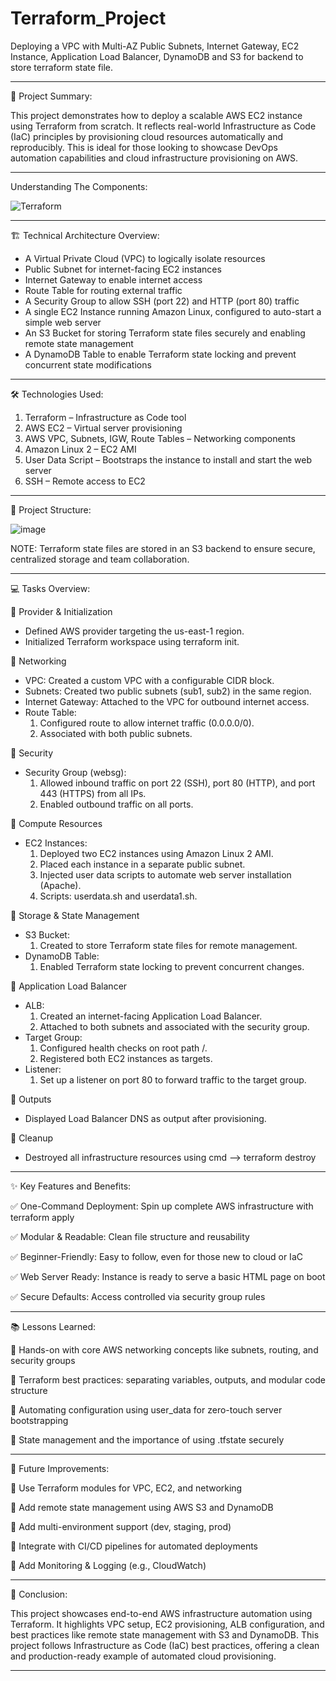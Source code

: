 # Terraform_Project

Deploying a VPC with Multi-AZ Public Subnets, Internet Gateway, EC2 Instance, Application Load Balancer, DynamoDB and S3 for backend to store terraform state file.

____________________________________________________________________________________________________________________________

📝 Project Summary:

This project demonstrates how to deploy a scalable AWS EC2 instance using Terraform from scratch. It reflects real-world Infrastructure as Code (IaC) principles by provisioning cloud resources automatically and reproducibly. This is ideal for those looking to showcase DevOps automation capabilities and cloud infrastructure provisioning on AWS.
____________________________________________________________________________________________________________________________

Understanding The Components:

![Terraform](https://github.com/user-attachments/assets/ccecdfa3-9b35-4e81-a2a5-5af7a958b5cf)
____________________________________________________________________________________________________________________________

🏗️ Technical Architecture Overview:

* A Virtual Private Cloud (VPC) to logically isolate resources
* Public Subnet for internet-facing EC2 instances
* Internet Gateway to enable internet access
* Route Table for routing external traffic
* A Security Group to allow SSH (port 22) and HTTP (port 80) traffic
* A single EC2 Instance running Amazon Linux, configured to auto-start a simple web server
* An S3 Bucket for storing Terraform state files securely and enabling remote state management
* A DynamoDB Table to enable Terraform state locking and prevent concurrent state modifications

____________________________________________________________________________________________________________________________

🛠️ Technologies Used:

1. Terraform – Infrastructure as Code tool
2. AWS EC2 – Virtual server provisioning
3. AWS VPC, Subnets, IGW, Route Tables – Networking components
4. Amazon Linux 2 – EC2 AMI
5. User Data Script – Bootstraps the instance to install and start the web server
6. SSH – Remote access to EC2
____________________________________________________________________________________________________________________________

📁 Project Structure:

![image](https://github.com/user-attachments/assets/b8be44b1-60c6-4c7e-83d1-1c7181c524ea)

NOTE: Terraform state files are stored in an S3 backend to ensure secure, centralized storage and team collaboration.
____________________________________________________________________________________________________________________________

💻 Tasks Overview:

🔹 Provider & Initialization
   * Defined AWS provider targeting the us-east-1 region.
   * Initialized Terraform workspace using terraform init.

🔹 Networking
   * VPC: Created a custom VPC with a configurable CIDR block.
   * Subnets: Created two public subnets (sub1, sub2) in the same region.
   * Internet Gateway: Attached to the VPC for outbound internet access.
   * Route Table:
     1. Configured route to allow internet traffic (0.0.0.0/0).
     2. Associated with both public subnets.

🔹 Security
   * Security Group (websg):
     1. Allowed inbound traffic on port 22 (SSH), port 80 (HTTP), and port 443 (HTTPS) from all IPs.
     2. Enabled outbound traffic on all ports.

🔹 Compute Resources
   * EC2 Instances:
     1. Deployed two EC2 instances using Amazon Linux 2 AMI.
     2. Placed each instance in a separate public subnet.
     3. Injected user data scripts to automate web server installation (Apache).
     4. Scripts: userdata.sh and userdata1.sh.

🔹 Storage & State Management
   * S3 Bucket:
     1. Created to store Terraform state files for remote management.
   * DynamoDB Table:
     1. Enabled Terraform state locking to prevent concurrent changes.

🔹 Application Load Balancer
   * ALB:
     1. Created an internet-facing Application Load Balancer.
     2. Attached to both subnets and associated with the security group.
   * Target Group:
     1. Configured health checks on root path /.
     2. Registered both EC2 instances as targets.
   * Listener:
     1. Set up a listener on port 80 to forward traffic to the target group.

🔹 Outputs
   * Displayed Load Balancer DNS as output after provisioning.

🔹 Cleanup
   * Destroyed all infrastructure resources using cmd --> terraform destroy

____________________________________________________________________________________________________________________________

✨ Key Features and Benefits:

✅ One-Command Deployment: Spin up complete AWS infrastructure with terraform apply

✅ Modular & Readable: Clean file structure and reusability

✅ Beginner-Friendly: Easy to follow, even for those new to cloud or IaC

✅ Web Server Ready: Instance is ready to serve a basic HTML page on boot

✅ Secure Defaults: Access controlled via security group rules

____________________________________________________________________________________________________________________________

📚 Lessons Learned:

🔸 Hands-on with core AWS networking concepts like subnets, routing, and security groups

🔸 Terraform best practices: separating variables, outputs, and modular code structure

🔸 Automating configuration using user_data for zero-touch server bootstrapping

🔸 State management and the importance of using .tfstate securely

____________________________________________________________________________________________________________________________

🔮 Future Improvements:  

💠 Use Terraform modules for VPC, EC2, and networking

💠 Add remote state management using AWS S3 and DynamoDB

💠 Add multi-environment support (dev, staging, prod)

💠 Integrate with CI/CD pipelines for automated deployments

💠 Add Monitoring & Logging (e.g., CloudWatch)

____________________________________________________________________________________________________________________________

🔴 Conclusion:

This project showcases end-to-end AWS infrastructure automation using Terraform. It highlights VPC setup, EC2 provisioning, ALB configuration, and best practices like remote state management with S3 and DynamoDB. This project follows Infrastructure as Code (IaC) best practices, offering a clean and production-ready example of automated cloud provisioning.

____________________________________________________________________________________________________________________________
